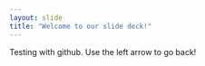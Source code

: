 ```yaml
---
layout: slide
title: "Welcome to our slide deck!"
---
```

Testing with github.
Use the left arrow to go back!
